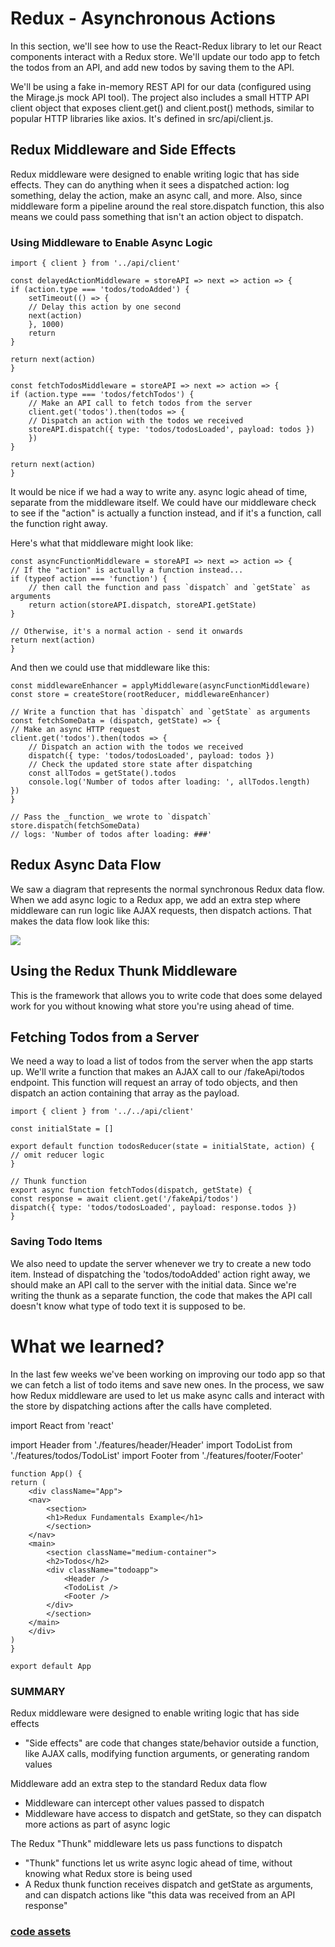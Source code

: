 # Redux - Asynchronous Actions

In this section, we'll see how to use the React-Redux library to let our React components interact with a Redux store. We'll update our todo app to fetch the todos from an API, and add new todos by saving them to the API.

We'll be using a fake in-memory REST API for our data (configured using the Mirage.js mock API tool). The project also includes a small HTTP API client object that exposes client.get() and client.post() methods, similar to popular HTTP libraries like axios. It's defined in src/api/client.js.

## Redux Middleware and Side Effects

Redux middleware were designed to enable writing logic that has side effects. They can do anything when it sees a dispatched action: log something, delay the action, make an async call, and more. Also, since middleware form a pipeline around the real store.dispatch function, this also means we could pass something that isn't an action object to dispatch.

### Using Middleware to Enable Async Logic

    import { client } from '../api/client'

    const delayedActionMiddleware = storeAPI => next => action => {
    if (action.type === 'todos/todoAdded') {
        setTimeout(() => {
        // Delay this action by one second
        next(action)
        }, 1000)
        return
    }

    return next(action)
    }

    const fetchTodosMiddleware = storeAPI => next => action => {
    if (action.type === 'todos/fetchTodos') {
        // Make an API call to fetch todos from the server
        client.get('todos').then(todos => {
        // Dispatch an action with the todos we received
        storeAPI.dispatch({ type: 'todos/todosLoaded', payload: todos })
        })
    }

    return next(action)
    }

It would be nice if we had a way to write any. async logic ahead of time, separate from the middleware itself. We could have our middleware check to see if the "action" is actually a function instead, and if it's a function, call the function right away.

Here's what that middleware might look like:

    const asyncFunctionMiddleware = storeAPI => next => action => {
    // If the "action" is actually a function instead...
    if (typeof action === 'function') {
        // then call the function and pass `dispatch` and `getState` as arguments
        return action(storeAPI.dispatch, storeAPI.getState)
    }

    // Otherwise, it's a normal action - send it onwards
    return next(action)
    }

And then we could use that middleware like this:

    const middlewareEnhancer = applyMiddleware(asyncFunctionMiddleware)
    const store = createStore(rootReducer, middlewareEnhancer)

    // Write a function that has `dispatch` and `getState` as arguments
    const fetchSomeData = (dispatch, getState) => {
    // Make an async HTTP request
    client.get('todos').then(todos => {
        // Dispatch an action with the todos we received
        dispatch({ type: 'todos/todosLoaded', payload: todos })
        // Check the updated store state after dispatching
        const allTodos = getState().todos
        console.log('Number of todos after loading: ', allTodos.length)
    })
    }

    // Pass the _function_ we wrote to `dispatch`
    store.dispatch(fetchSomeData)
    // logs: 'Number of todos after loading: ###'

## Redux Async Data Flow

We saw a diagram that represents the normal synchronous Redux data flow. When we add async logic to a Redux app, we add an extra step where middleware can run logic like AJAX requests, then dispatch actions. That makes the data flow look like this:

![](https://d33wubrfki0l68.cloudfront.net/08d01ed85246d3ece01963408572f3f6dfb49d41/4bc12/assets/images/reduxasyncdataflowdiagram-d97ff38a0f4da0f327163170ccc13e80.gif)

## Using the Redux Thunk Middleware

This is the framework that allows you to write code that does some delayed work for you without knowing what store you're using ahead of time.

## Fetching Todos from a Server

We need a way to load a list of todos from the server when the app starts up. We'll write a function that makes an AJAX call to our /fakeApi/todos endpoint. This function will request an array of todo objects, and then dispatch an action containing that array as the payload.

    import { client } from '../../api/client'

    const initialState = []

    export default function todosReducer(state = initialState, action) {
    // omit reducer logic
    }

    // Thunk function
    export async function fetchTodos(dispatch, getState) {
    const response = await client.get('/fakeApi/todos')
    dispatch({ type: 'todos/todosLoaded', payload: response.todos })
    }

### Saving Todo Items

We also need to update the server whenever we try to create a new todo item. Instead of dispatching the 'todos/todoAdded' action right away, we should make an API call to the server with the initial data. Since we're writing the thunk as a separate function, the code that makes the API call doesn't know what type of todo text it is supposed to be.

# What we learned?

In the last few weeks we've been working on improving our todo app so that we can fetch a list of todo items and save new ones. In the process, we saw how Redux middleware are used to let us make async calls and interact with the store by dispatching actions after the calls have completed.

import React from 'react'

import Header from './features/header/Header'
import TodoList from './features/todos/TodoList'
import Footer from './features/footer/Footer'

    function App() {
    return (
        <div className="App">
        <nav>
            <section>
            <h1>Redux Fundamentals Example</h1>
            </section>
        </nav>
        <main>
            <section className="medium-container">
            <h2>Todos</h2>
            <div className="todoapp">
                <Header />
                <TodoList />
                <Footer />
            </div>
            </section>
        </main>
        </div>
    )
    }

    export default App

### SUMMARY

Redux middleware were designed to enable writing logic that has side effects

- "Side effects" are code that changes state/behavior outside a function, like AJAX calls, modifying function arguments, or generating random values

Middleware add an extra step to the standard Redux data flow

- Middleware can intercept other values passed to dispatch
- Middleware have access to dispatch and getState, so they can dispatch more actions as part of async logic

The Redux "Thunk" middleware lets us pass functions to dispatch

- "Thunk" functions let us write async logic ahead of time, without knowing what Redux store is being used
- A Redux thunk function receives dispatch and getState as arguments, and can dispatch actions like "this data was received from an API response"

### [code assets](https://github.com/reduxjs/redux-thunk)
